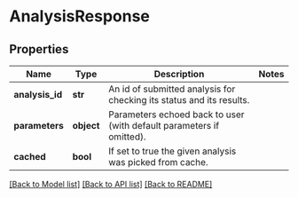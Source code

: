# AnalysisResponse

## Properties
Name | Type | Description | Notes
------------ | ------------- | ------------- | -------------
**analysis_id** | **str** | An id of submitted analysis for checking its status and its results.  |
**parameters** | **object** | Parameters echoed back to user (with default parameters if omitted).  |
**cached** | **bool** | If set to true the given analysis was picked from cache.  |

[[Back to Model list]](../README.md#documentation-for-models) [[Back to API list]](../README.md#documentation-for-api-endpoints) [[Back to README]](../README.md)

